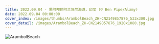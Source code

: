 ```yaml
---
title: 2022.09.04 - 果阿邦的阿兰博尔海滩，印度 (© Ben Pipe/Alamy)
date: 2022.09.04 00:00:00
cover_index: /images/thumbs/ArambolBeach_ZH-CN2149857876_533x300.jpg
cover_detail: /images/ArambolBeach_ZH-CN2149857876_1920x1080.jpg
---
```


![ArambolBeach](/images/ArambolBeach_ZH-CN2149857876_1920x1080.jpg)
